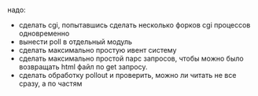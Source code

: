 надо:

* сделать cgi, попытавшись сделать несколько форков cgi процессов одновременно
* вынести poll в отдельный модуль
* сделать максимально простую ивент систему
* сделать максимально простой парс запросов, чтобы можно было возвращать html файл по get запросу.
* сделать обработку pollout и проверить, можно ли читать не все сразу, а по частям
